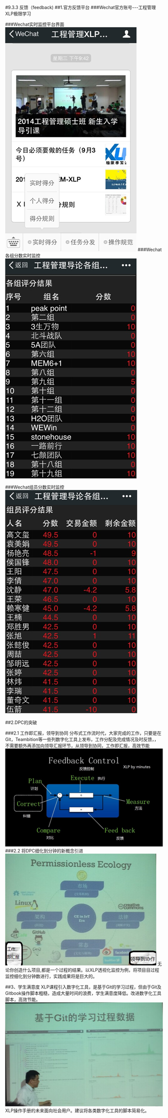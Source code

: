 #9.3.3 反馈（feedback)
##1.官方反馈平台
 ###Wechat官方账号---工程管理XLP极限学习

 ###Wechat实时监控平台界面
 ![0](../assets/case/case-pic/17gourp/tanyayi1.jpg)
 ###Wechat各组分数实时监控
![0](../assets/case/case-pic/17gourp/tanyayi2.jpg)

 ###Wechat组员分数实时监控
 ![0](../assets/case/case-pic/17gourp/tanyayi3.jpg)

##2.DPC的突破

###2.1 工作即汇报，领导到协同
分布式工作流时代，大家完成的工作，只要是在Git，Teambition等一些列数字化工具上发布，工作分配及完成情况及时反馈，，不需要额外再添加向领导汇报环节，从领导到协同，工作即汇报，高效节能
![0](../assets/case/case-pic/17gourp/tanyayi4.jpg)
###2.2 将DPC细化到分钟的新概念引进
![0](../assets/case/case-pic/17gourp/tanyayi5.jpg)
无论你创造什么项目,都是一个过程的结果。以XLP透视化监控为例，将项目目过程监控细化到分钟数进行，实践成果将是巨大的。

##3、学生满意度
XLP课程引入数字化工具，是基于Git的学习过程，但由于Git及Gitbook操作脚本粗糙，造成大量时间的浪费，学生满意度降低。改进数字化工具脚本，高效节能。
![0](../assets/case/case-pic/17gourp/tanyayi6.jpg)
XLP操作手册的未来面向社会用户。建议将各类数字化工具的脚本简易化。

